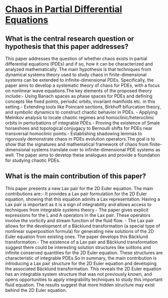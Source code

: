 # [Chaos in Partial Differential Equations](https://arxiv.org/abs/0909.0910v1)

## What is the central research question or hypothesis that this paper addresses?

This paper addresses the question of whether chaos exists in partial differential equations (PDEs) and if so, how it can be characterized and analyzed mathematically. The main hypothesis is that techniques from dynamical systems theory used to study chaos in finite-dimensional systems can be extended to infinite-dimensional PDEs. Specifically, the paper aims to develop a systematic theory of chaos for PDEs, with a focus on nonlinear wave equations.The key elements of the proposed theory include:- Using Banach spaces as phase spaces for PDEs and defining concepts like fixed points, periodic orbits, invariant manifolds etc. in this setting.- Extending tools like Poincaré sections, Birkhoff bifurcation theory, and symbolic dynamics to construct chaotic behavior in PDEs. - Applying Melnikov analysis to locate chaotic regimes and homoclinic/heteroclinic orbits in perturbations of integrable PDEs.- Proving the existence of Smale horseshoes and topological conjugacy to Bernoulli shifts for PDEs near transversal homoclinic points.- Establishing shadowing lemmas to rigorously demonstrate chaos in PDEs evolution operators.The goal is to show that the signatures and mathematical framework of chaos from finite-dimensional systems translate over to infinite-dimensional PDE systems as well. The paper aims to develop these analogues and provide a foundation for studying chaotic PDEs.


## What is the main contribution of this paper?

This paper presents a new Lax pair for the 2D Euler equation. The main contributions are:- It provides a Lax pair formulation for the 2D Euler equation, showing that this equation admits a Lax representation. Having a Lax pair is important as it is a sign of integrability and allows access to techniques from integrable systems theory.- The paper gives explicit expressions for the L and A operators in the Lax pair. These operators involve the vorticity and stream function of the fluid flow. - The Lax pair allows for the development of a Bäcklund transformation (a special type of nonlinear superposition formula) for generating new solutions of the 2D Euler equation from existing ones. The paper develops this Bäcklund transformation.- The existence of a Lax pair and Bäcklund transformation suggest there could be interesting solution structures like solitons and infinite conserved quantities for the 2D Euler equation. These structures are characteristic of integrable PDEs.So in summary, the main contribution is introducing a Lax pair structure for the 2D Euler equation and developing the associated Bäcklund transformation. This reveals the 2D Euler equation has an integrable system structure that was not previously known, and opens opportunities to apply integrability techniques to study this important fluid equation. The results suggest that more hidden structure may exist behind the 2D Euler equation.
